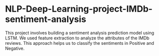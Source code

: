# NLP-Deep-Learning-project-IMDb-sentiment-analysis

This project involves building a sentiment analysis prediction model using LSTM. We used feature extraction to analyze the attributes of the IMDb reviews. This approach helps us to classify the sentiments in Positive and Negative.
